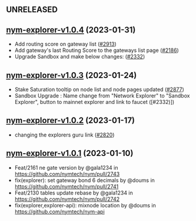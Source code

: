 ## UNRELEASED

## [nym-explorer-v1.0.4](https://github.com/nymtech/nym/tree/nym-explorer-v1.0.4) (2023-01-31)

- Add routing score on gateway list ([#2913])
- Add gateway's last Routing Score to the gateways list page ([#2186])
- Upgrade Sandbox and make below changes:  ([#2332])

[#2913]: https://github.com/nymtech/nym/pull/2913
[#2186]: https://github.com/nymtech/nym/issues/2186
[#2332]:https://github.com/nymtech/nym/issues/2332

## [nym-explorer-v1.0.3](https://github.com/nymtech/nym/tree/nym-explorer-v1.0.3) (2023-01-24)

- Stake Saturation tooltip on node list and node pages updated ([#2877])
- Sandbox Upgrade : Name change from "Network Explorer" to "Sandbox Explorer", button to mainnet explorer and link to faucet ([#2332)])

[#2877]: https://github.com/nymtech/nym/issues/2877
[#2332]: https://github.com/nymtech/nym/issues/2332

## [nym-explorer-v1.0.2](https://github.com/nymtech/nym/tree/nym-explorer-v1.0.2) (2023-01-17)

- changing the explorers guru link ([#2820]) 

[#2820]: https://github.com/nymtech/nym/pull/2820

## [nym-explorer-v1.0.1](https://github.com/nymtech/nym/tree/nym-explorer-v1.0.1) (2023-01-10)

- Feat/2161 ne gate version by @gala1234 in https://github.com/nymtech/nym/pull/2743
- fix(explorer): set gateway bond 6 decimals by @doums in https://github.com/nymtech/nym/pull/2741
- Feat/2130 tables update rebase by @gala1234 in https://github.com/nymtech/nym/pull/2742
- fix(explorer,explorer-api): mixnode location by @doums in https://github.com/nymtech/nym-api
